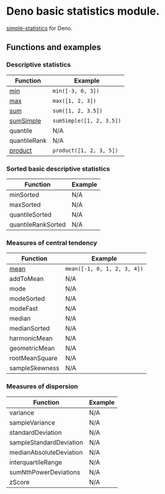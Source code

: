 # Deno basic statistics module.

[simple-statistics](https://github.com/tmcw/simple-statistics) for Deno.

## Functions and examples

### Descriptive statistics

| Function        | Example                                                    |
|-----------------|------------------------------------------------------------|
| [min][]         | `min([-3, 0, 3])`                                          |
| [max][]         | `max([1, 2, 3])`                                           |
| [sum][]         | `sum([1, 2, 3.5])`                                         |
| [sumSimple][]   | `sumSimple([1, 2, 3.5])`                                   |
| quantile        | N/A                                                        |
| quantileRank    | N/A                                                        |
| [product][]     | `product([1, 2, 3, 5])`                                    |

[min]: ./src/min.ts
[max]: ./src/max.ts
[sum]: ./src/sum.ts
[sumSimple]: ./src/sum_simple.ts
[product]: ./src/product.ts

### Sorted basic descriptive statistics

| Function             | Example                                               |
|----------------------|-------------------------------------------------------|
| minSorted            | N/A                                                   |
| maxSorted            | N/A                                                   |
| quantileSorted       | N/A                                                   |
| quantileRankSorted   | N/A                                                   |

### Measures of central tendency

| Function         | Example                                                   |
|------------------|-----------------------------------------------------------|
| [mean][]         | `mean([-1, 0, 1, 2, 3, 4])`                               |
| addToMean        | N/A                                                       |
| mode             | N/A                                                       |
| modeSorted       | N/A                                                       |
| modeFast         | N/A                                                       |
| median           | N/A                                                       |
| medianSorted     | N/A                                                       |
| harmonicMean     | N/A                                                       |
| geometricMean    | N/A                                                       |
| rootMeanSquare   | N/A                                                       |
| sampleSkewness   | N/A                                                       |

[mean]: ./src/mean.ts

### Measures of dispersion

| Function                  | Example                                          |
|---------------------------|--------------------------------------------------|
| variance                  | N/A                                              |
| sampleVariance            | N/A                                              |
| standardDeviation         | N/A                                              |
| sampleStandardDeviation   | N/A                                              |
| medianAbsoluteDeviation   | N/A                                              |
| interquartileRange        | N/A                                              |
| sumNthPowerDeviations     | N/A                                              |
| zScore                    | N/A                                              |
